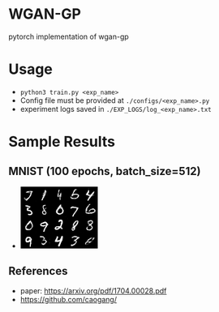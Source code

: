 # WGAN-GP
pytorch implementation of wgan-gp

# Usage
- `python3 train.py <exp_name>`
- Config file must be provided at `./configs/<exp_name>.py`
- experiment logs saved in `./EXP_LOGS/log_<exp_name>.txt`

# Sample Results
## MNIST (100 epochs, batch_size=512)
 - ![IMNIST](results/mnist_100_512.png)

## References
- paper: https://arxiv.org/pdf/1704.00028.pdf
- https://github.com/caogang/